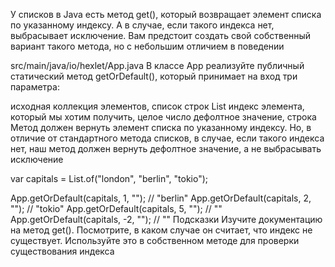 У списков в Java есть метод get(), который возвращает элемент списка по указанному индексу. А в случае, если такого индекса нет, выбрасывает исключение. Вам предстоит создать свой собственный вариант такого метода, но с небольшим отличием в поведении

src/main/java/io/hexlet/App.java
В классе App реализуйте публичный статический метод getOrDefault(), который принимает на вход три параметра:

исходная коллекция элементов, список строк List<String>
индекс элемента, который мы хотим получить, целое число
дефолтное значение, строка
Метод должен вернуть элемент списка по указанному индексу. Но, в отличие от стандартного метода списков, в случае, если такого индекса нет, наш метод должен вернуть дефолтное значение, а не выбрасывать исключение

var capitals = List.of("london", "berlin", "tokio");

App.getOrDefault(capitals, 1, ""); // "berlin"
App.getOrDefault(capitals, 2, ""); // "tokio"
App.getOrDefault(capitals, 5, ""); // ""
App.getOrDefault(capitals, -2, ""); // ""
Подсказки
Изучите документацию на метод get(). Посмотрите, в каком случае он считает, что индекс не существует. Используйте это в собственном методе для проверки существования индекса